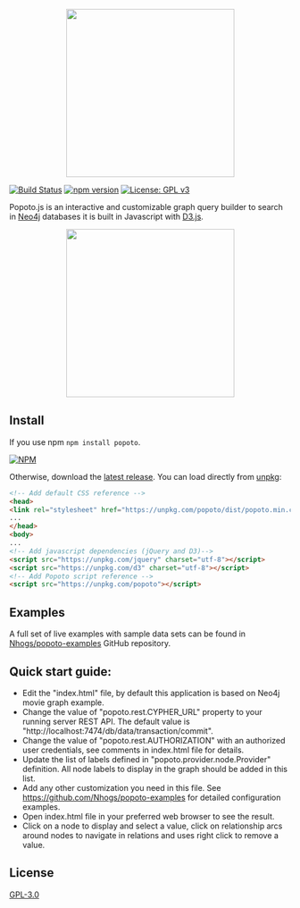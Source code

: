 <p align="center"><a href="https://popotojs.com" target="_blank"><img width="301"src="http://www.popotojs.com/logo.png"></a></p>

[![Build Status](https://travis-ci.org/Nhogs/popoto.svg?branch=master)](https://travis-ci.org/Nhogs/popoto)
[![npm version](https://img.shields.io/npm/v/popoto.svg)](https://www.npmjs.com/package/popoto)
[![License: GPL v3](https://img.shields.io/badge/License-GPL%20v3-blue.svg)](https://www.gnu.org/licenses/gpl-3.0)

Popoto.js is an interactive and customizable graph query builder to search in [Neo4j](https://neo4j.com/) databases it is built in Javascript with [D3.js](https://d3js.org/).

<p align="center"><img width="301"src="Nhogs/popoto/wiki/img/main.png"></p>

## Install
If you use npm `npm install popoto`.

[![NPM](https://nodei.co/npm/popoto.png?compact=true)](https://www.npmjs.com/package/popoto)

Otherwise, download the [latest release](https://github.com/Nhogs/popoto/releases/latest). You can load directly from [unpkg](https://unpkg.com/popoto/):
 
```html
<!-- Add default CSS reference -->
<head>
<link rel="stylesheet" href="https://unpkg.com/popoto/dist/popoto.min.css">
...
</head>
<body>
...
<!-- Add javascript dependencies (jQuery and D3)-->
<script src="https://unpkg.com/jquery" charset="utf-8"></script>
<script src="https://unpkg.com/d3" charset="utf-8"></script>
<!-- Add Popoto script reference -->
<script src="https://unpkg.com/popoto"></script>
```

## Examples
A full set of live examples with sample data sets can be found in [Nhogs/popoto-examples](https://github.com/Nhogs/popoto-examples) GitHub repository.


## Quick start guide:
 - Edit the "index.html" file, by default this application is based on Neo4j movie graph example.
 - Change the value of "popoto.rest.CYPHER_URL" property to your running server REST API. The default value is "http://localhost:7474/db/data/transaction/commit".
 - Change the value of "popoto.rest.AUTHORIZATION" with an authorized user credentials, see comments in index.html file for details.
 - Update the list of labels defined in "popoto.provider.node.Provider" definition. All node labels to display in the graph should be added in this list.
 - Add any other customization you need in this file. See https://github.com/Nhogs/popoto-examples for detailed configuration examples.
 - Open index.html file in your preferred web browser to see the result.
 - Click on a node to display and select a value, click on relationship arcs around nodes to navigate in relations and uses right click to remove a value.
 
 ## License
[GPL-3.0](https://www.gnu.org/licenses/gpl-3.0)